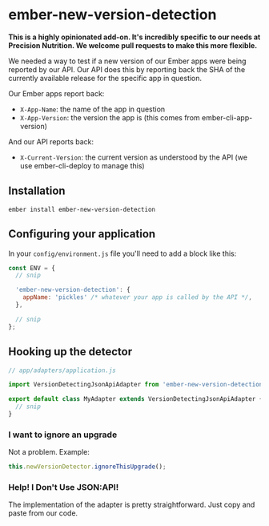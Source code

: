 # ember-new-version-detection

**This is a highly opinionated add-on. It's incredibly specific to our needs at
Precision Nutrition. We welcome pull requests to make this more flexible.**

We needed a way to test if a new version of our Ember apps were being reported
by our API. Our API does this by reporting back the SHA of the currently
available release for the specific app in question.

Our Ember apps report back:

- `X-App-Name`: the name of the app in question
- `X-App-Version`: the version the app is (this comes from ember-cli-app-version)

And our API reports back:

- `X-Current-Version`: the current version as understood by the API (we use
  ember-cli-deploy to manage this)

## Installation

`ember install ember-new-version-detection`

## Configuring your application

In your `config/environment.js` file you'll need to add a block like this:

```javascript
const ENV = {
  // snip

  'ember-new-version-detection': {
    appName: 'pickles' /* whatever your app is called by the API */,
  },

  // snip
};
```

## Hooking up the detector

```javascript
// app/adapters/application.js

import VersionDetectingJsonApiAdapter from 'ember-new-version-detection/adapter/json-api';

export default class MyAdapter extends VersionDetectingJsonApiAdapter {
  // snip
}
```

### I want to ignore an upgrade

Not a problem. Example:

```javascript
this.newVersionDetector.ignoreThisUpgrade();
```

### Help! I Don't Use JSON:API!

The implementation of the adapter is pretty straightforward. Just copy and paste from our code.

